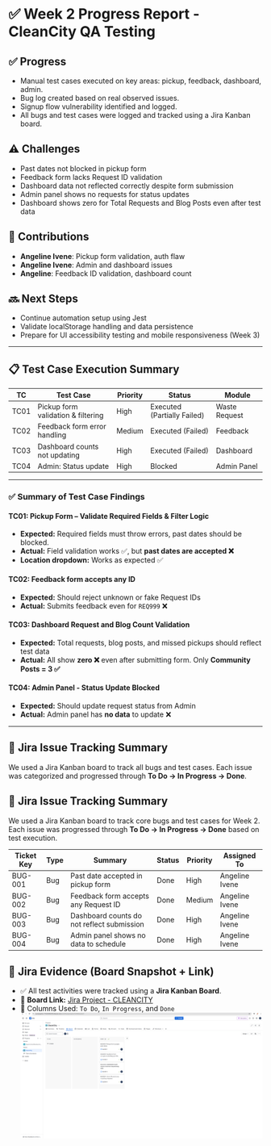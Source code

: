 # ✅ Week 2 Progress Report - CleanCity QA Testing

## ✅ Progress
- Manual test cases executed on key areas: pickup, feedback, dashboard, admin.
- Bug log created based on real observed issues.
- Signup flow vulnerability identified and logged.
- All bugs and test cases were logged and tracked using a Jira Kanban board.

## ⚠️ Challenges
- Past dates not blocked in pickup form
- Feedback form lacks Request ID validation
- Dashboard data not reflected correctly despite form submission
- Admin panel shows no requests for status updates
- Dashboard shows zero for Total Requests and Blog Posts even after test data

## 👥 Contributions
- **Angeline Ivene**: Pickup form validation, auth flaw
- **Angeline Ivene**: Admin and dashboard issues
- **Angeline**: Feedback ID validation, dashboard count

## 🔜 Next Steps
- Continue automation setup using Jest
- Validate localStorage handling and data persistence
- Prepare for UI accessibility testing and mobile responsiveness (Week 3)

---

## 📋 Test Case Execution Summary

| TC     | Test Case                               | Priority | Status                   | Module        |
|--------|------------------------------------------|----------|--------------------------|----------------|
| TC01   | Pickup form validation & filtering       | High     | Executed (Partially Failed) | Waste Request  |
| TC02   | Feedback form error handling             | Medium   | Executed (Failed)           | Feedback       |
| TC03   | Dashboard counts not updating            | High     | Executed (Failed)           | Dashboard      |
| TC04   | Admin: Status update                     | High     | Blocked                     | Admin Panel    |

---

### ✅ Summary of Test Case Findings

#### TC01: Pickup Form – Validate Required Fields & Filter Logic
- **Expected:** Required fields must throw errors, past dates should be blocked.
- **Actual:** Field validation works ✅, but **past dates are accepted ❌**
- **Location dropdown:** Works as expected ✅

#### TC02: Feedback form accepts any ID
- **Expected:** Should reject unknown or fake Request IDs
- **Actual:** Submits feedback even for `REQ999` ❌

#### TC03: Dashboard Request and Blog Count Validation
- **Expected:** Total requests, blog posts, and missed pickups should reflect test data
- **Actual:** All show **zero ❌** even after submitting form. Only **Community Posts = 3 ✅**

#### TC04: Admin Panel - Status Update Blocked
- **Expected:** Should update request status from Admin
- **Actual:** Admin panel has **no data** to update ❌

---

## 🧾 Jira Issue Tracking Summary

We used a Jira Kanban board to track all bugs and test cases. Each issue was categorized and progressed through **To Do → In Progress → Done**.

## 🧾 Jira Issue Tracking Summary

We used a Jira Kanban board to track core bugs and test cases for Week 2. Each issue was progressed through **To Do → In Progress → Done** based on test execution.

| Ticket Key | Type     | Summary                                     | Status  | Priority | Assigned To     |
|------------|----------|---------------------------------------------|---------|----------|------------------|
| BUG-001    | Bug      | Past date accepted in pickup form           | Done    | High     | Angeline Ivene   |
| BUG-002    | Bug      | Feedback form accepts any Request ID        | Done    | Medium   | Angeline Ivene   |
| BUG-003    | Bug      | Dashboard counts do not reflect submission  | Done    | High     | Angeline Ivene   |
| BUG-004    | Bug      | Admin panel shows no data to schedule       | Done    | High     | Angeline Ivene   |


## 📌 Jira Evidence (Board Snapshot + Link)

- ✅ All test activities were tracked using a **Jira Kanban Board**.
- 🔗 **Board Link:** [Jira Project - CLEANCITY](https://ivyneangeline-1752265462593.atlassian.net/jira/software/projects/CLEAN/boards/3)
- 🧷 Columns Used: `To Do`, `In Progress`, and `Done`
![Jira Kanban Screenshot](image-2.png)